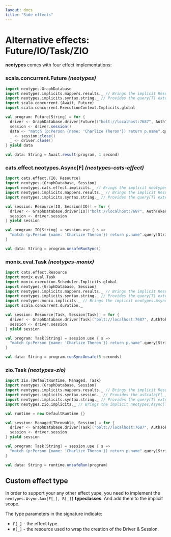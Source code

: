```yaml
---
layout: docs
title: "Side effects"
---
```


# Alternative effects: Future/IO/Task/ZIO

**neotypes** comes with four effect implementations:

### scala.concurrent.Future _(neotypes)_

```scala
import neotypes.GraphDatabase
import neotypes.implicits.mappers.results._ // Brings the implicit ResultMapper[String] instance into the scope.
import neotypes.implicits.syntax.string._ // Provides the query[T] extension method.
import scala.concurrent.{Await, Future}
import scala.concurrent.ExecutionContext.Implicits.global

val program: Future[String] = for {
  driver <- GraphDatabase.driver[Future]("bolt://localhost:7687", AuthTokens.basic("neo4j", "****"))
  session <- driver.session()
  data <- "match (p:Person {name: 'Charlize Theron'}) return p.name".query[String].single(session)
  _ <- session.close()
  _ <- driver.close()
} yield data

val data: String = Await.result(program, 1 second)
```

### cats.effect.neotypes.Async[F] _(neotypes-cats-effect)_

```scala
import cats.effect.{IO, Resource}
import neotypes.{GraphDatabase, Session}
import neotypes.cats.effect.implicits._ // Brings the implicit neotypes.Async[IO] instance into the scope.
import neotypes.implicits.mappers.results._ // Brings the implicit ResultMapper[String] instance into the scope.
import neotypes.implicits.syntax.string._ // Provides the query[T] extension method.

val session: Resource[IO, Session[IO]] = for {
  driver <- GraphDatabase.driver[IO]("bolt://localhost:7687", AuthTokens.basic("neo4j", "****"))
  session <- driver.session
} yield session

val program: IO[String] = session.use { s =>
  "match (p:Person {name: 'Charlize Theron'}) return p.name".query[String].single(s)
}

val data: String = program.unsafeRunSync()
```

### monix.eval.Task _(neotypes-monix)_

```scala
import cats.effect.Resource
import monix.eval.Task
import monix.execution.Scheduler.Implicits.global
import neotypes.{GraphDatabase, Session}
import neotypes.implicits.mappers.results._ // Brings the implicit ResultMapper[String] instance into the scope.
import neotypes.implicits.syntax.string._ // Provides the query[T] extension method.
import neotypes.monix.implicits._ // Brings the implicit neotypes.Async[Task] instance into the scope.
import scala.concurrent.duration._

val session: Resource[Task, Session[Task]] = for {
  driver <- GraphDatabase.driver[Task]("bolt://localhost:7687", AuthTokens.basic("neo4j", "****"))
  session <- driver.session
} yield session

val program: Task[String] = session.use { s =>
  "match (p:Person {name: 'Charlize Theron'}) return p.name".query[String].single(s)
}

val data: String = program.runSyncUnsafe(5 seconds)
```

### zio.Task _(neotypes-zio)_

```scala
import zio.{DefaultRuntime, Managed, Task}
import neotypes.{GraphDatabase, Session}
import neotypes.implicits.mappers.results._ // Brings the implicit ResultMapper[String] instance into the scope.
import neotypes.implicits.syntax.session._ // Provides the asScala[F[_]] extension method.
import neotypes.implicits.syntax.string._ // Provides the query[T] extension method.
import neotypes.zio.implicits._ // Brings the implicit neotypes.Async[Task] instance into the scope.

val runtime = new DefaultRuntime {}

val session: Managed[Throwable, Session] = for {
  driver <- GraphDatabase.driver[Task]("bolt://localhost:7687", AuthTokens.basic("neo4j", "****"))
  session <- driver.session
} yield session

val program: Task[String] = session.use { s =>
  "match (p:Person {name: 'Charlize Theron'}) return p.name".query[String].single(s)
}

val data: String = runtime.unsafeRun(program)
```

## Custom effect type
In order to support your any other effect yupe,
you need to implement the `neotypes.Async.Aux[F[_], R[_]]` **typeclasses**.
And add them to the implicit scope.

The type parameters in the signature indicate:

* `F[_]` - the effect type.
* `R[_]` - the resource used to wrap the creation of the Driver & Session.
